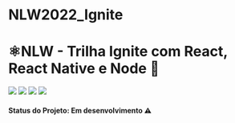 # NLW2022_Ignite

# ⚛️NLW - Trilha Ignite com React, React Native e Node :rocket:

<img src="https://img.shields.io/static/v1?label=expo&message=framework&color=blue&style=plastic&logo=EXPO"/> <img src="https://img.shields.io/static/v1?label=react&message=framework&color=blue&style=plastic&logo=React"/> <img src="https://img.shields.io/static/v1?label=node.js&message=framework&color=blue&style=plastic&logo=Node.js"/> <img src="https://img.shields.io/static/v1?label=prisma&message=framework&color=blue&style=plastic&logo=Prisma"/>

#### Status do Projeto: Em desenvolvimento :warning:

